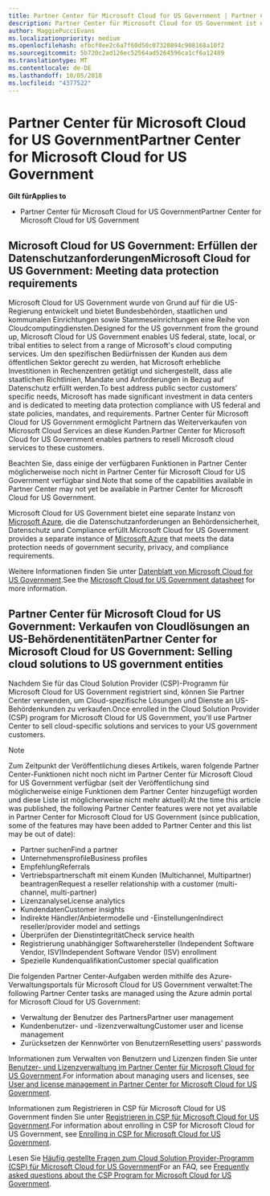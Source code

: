 ```yaml
---
title: Partner Center für Microsoft Cloud for US Government | Partner Center für Microsoft Cloud for US Government
description: Partner Center für Microsoft Cloud for US Government ist das Unternehmensportal für Microsoft-Partner, die Microsoft-Cloudlösungen für Kunden anbieten möchten, die mit Regierungsbehörden in den USA arbeiten.
author: MaggiePucciEvans
ms.localizationpriority: medium
ms.openlocfilehash: efbcf0ee2c6a7f60d50c07320894c908168a10f2
ms.sourcegitcommit: 5b720c2ad126ec52564ad5264596ca1cf6a12489
ms.translationtype: MT
ms.contentlocale: de-DE
ms.lasthandoff: 10/05/2018
ms.locfileid: "4377522"
---
```

# <a name="partner-center-for-microsoft-cloud-for-us-government"></a><span data-ttu-id="63f3a-103">Partner Center für Microsoft Cloud for US Government</span><span class="sxs-lookup"><span data-stu-id="63f3a-103">Partner Center for Microsoft Cloud for US Government</span></span>

**<span data-ttu-id="63f3a-104">Gilt für</span><span class="sxs-lookup"><span data-stu-id="63f3a-104">Applies to</span></span>**

-  <span data-ttu-id="63f3a-105">Partner Center für Microsoft Cloud for US Government</span><span class="sxs-lookup"><span data-stu-id="63f3a-105">Partner Center for Microsoft Cloud for US Government</span></span>

## <a name="microsoft-cloud-for-us-government-meeting-data-protection-requirements"></a><span data-ttu-id="63f3a-106">Microsoft Cloud for US Government: Erfüllen der Datenschutzanforderungen</span><span class="sxs-lookup"><span data-stu-id="63f3a-106">Microsoft Cloud for US Government: Meeting data protection requirements</span></span> 

<span data-ttu-id="63f3a-107">Microsoft Cloud for US Government wurde von Grund auf für die US-Regierung entwickelt und bietet Bundesbehörden, staatlichen und kommunalen Einrichtungen sowie Stammeseinrichtungen eine Reihe von Cloudcomputingdiensten.</span><span class="sxs-lookup"><span data-stu-id="63f3a-107">Designed for the US government from the ground up, Microsoft Cloud for US Government enables US federal, state, local, or tribal entities to select from a range of Microsoft's cloud computing services.</span></span> <span data-ttu-id="63f3a-108">Um den spezifischen Bedürfnissen der Kunden aus dem öffentlichen Sektor gerecht zu werden, hat Microsoft erhebliche Investitionen in Rechenzentren getätigt und sichergestellt, dass alle staatlichen Richtlinien, Mandate und Anforderungen in Bezug auf Datenschutz erfüllt werden.</span><span class="sxs-lookup"><span data-stu-id="63f3a-108">To best address public sector customers’ specific needs, Microsoft has made significant investment in data centers and is dedicated to meeting data protection compliance with US federal and state policies, mandates, and requirements.</span></span> <span data-ttu-id="63f3a-109">Partner Center für Microsoft Cloud for US Government ermöglicht Partnern das Weiterverkaufen von Microsoft Cloud Services an diese Kunden.</span><span class="sxs-lookup"><span data-stu-id="63f3a-109">Partner Center for Microsoft Cloud for US Government enables partners to resell Microsoft cloud services to these customers.</span></span>

<span data-ttu-id="63f3a-110">Beachten Sie, dass einige der verfügbaren Funktionen in Partner Center möglicherweise noch nicht in Partner Center für Microsoft Cloud for US Government verfügbar sind.</span><span class="sxs-lookup"><span data-stu-id="63f3a-110">Note that some of the capabilities available in Partner Center may not yet be available in Partner Center for Microsoft Cloud for US Government.</span></span>

<span data-ttu-id="63f3a-111">Microsoft Cloud for US Government bietet eine separate Instanz von [Microsoft Azure](https://azure.microsoft.com/en-us/overview/clouds/government/), die die Datenschutzanforderungen an Behördensicherheit, Datenschutz und Compliance erfüllt.</span><span class="sxs-lookup"><span data-stu-id="63f3a-111">Microsoft Cloud for US Government provides a separate instance of [Microsoft Azure](https://azure.microsoft.com/en-us/overview/clouds/government/) that meets the data protection needs of government security, privacy, and compliance requirements.</span></span> 

<span data-ttu-id="63f3a-112">Weitere Informationen finden Sie unter [Datenblatt von Microsoft Cloud for US Government](http://download.microsoft.com/download/C/9/C/C9CA3002-DFC4-4ADA-841F-DF42AEC042FB/Microsoft_Azure_Government_Datasheet_EN_US.PDF).</span><span class="sxs-lookup"><span data-stu-id="63f3a-112">See the [Microsoft Cloud for US Government datasheet](http://download.microsoft.com/download/C/9/C/C9CA3002-DFC4-4ADA-841F-DF42AEC042FB/Microsoft_Azure_Government_Datasheet_EN_US.PDF) for more information.</span></span>

## <a name="partner-center-for-microsoft-cloud-for-us-government-selling-cloud-solutions-to-us-government-entities"></a><span data-ttu-id="63f3a-113">Partner Center für Microsoft Cloud for US Government: Verkaufen von Cloudlösungen an US-Behördenentitäten</span><span class="sxs-lookup"><span data-stu-id="63f3a-113">Partner Center for Microsoft Cloud for US Government: Selling cloud solutions to US government entities</span></span>

<span data-ttu-id="63f3a-114">Nachdem Sie für das Cloud Solution Provider (CSP)-Programm für Microsoft Cloud for US Government registriert sind, können Sie Partner Center verwenden, um Cloud-spezifische Lösungen und Dienste an US-Behördenkunden zu verkaufen.</span><span class="sxs-lookup"><span data-stu-id="63f3a-114">Once enrolled in the Cloud Solution Provider (CSP) program for Microsoft Cloud for US Government, you'll use Partner Center to sell cloud-specific solutions and services to your US government customers.</span></span> 

> [!NOTE]  
> <span data-ttu-id="63f3a-115">Zum Zeitpunkt der Veröffentlichung dieses Artikels, waren folgende Partner Center-Funktionen nicht noch nicht im Partner Center für Microsoft Cloud for US Government verfügbar (seit der Veröffentlichung sind möglicherweise einige Funktionen dem Partner Center hinzugefügt worden und diese Liste ist möglicherweise nicht mehr aktuell):</span><span class="sxs-lookup"><span data-stu-id="63f3a-115">At the time this article was published, the following Partner Center features were not yet available in Partner Center for Microsoft Cloud for US Government (since publication, some of the features may have been added to Partner Center and this list may be out of date):</span></span>

- <span data-ttu-id="63f3a-116">Partner suchen</span><span class="sxs-lookup"><span data-stu-id="63f3a-116">Find a partner</span></span>
- <span data-ttu-id="63f3a-117">Unternehmensprofile</span><span class="sxs-lookup"><span data-stu-id="63f3a-117">Business profiles</span></span>
- <span data-ttu-id="63f3a-118">Empfehlung</span><span class="sxs-lookup"><span data-stu-id="63f3a-118">Referrals</span></span>
- <span data-ttu-id="63f3a-119">Vertriebspartnerschaft mit einem Kunden (Multichannel, Multipartner) beantragen</span><span class="sxs-lookup"><span data-stu-id="63f3a-119">Request a reseller relationship with a customer (multi-channel, multi-partner)</span></span>
- <span data-ttu-id="63f3a-120">Lizenzanalyse</span><span class="sxs-lookup"><span data-stu-id="63f3a-120">License analytics</span></span>
- <span data-ttu-id="63f3a-121">Kundendaten</span><span class="sxs-lookup"><span data-stu-id="63f3a-121">Customer insights</span></span>
- <span data-ttu-id="63f3a-122">Indirekte Händler/Anbietermodelle und -Einstellungen</span><span class="sxs-lookup"><span data-stu-id="63f3a-122">Indirect reseller/provider model and settings</span></span>
- <span data-ttu-id="63f3a-123">Überprüfen der Dienstintegrität</span><span class="sxs-lookup"><span data-stu-id="63f3a-123">Check service health</span></span>
- <span data-ttu-id="63f3a-124">Registrierung unabhängiger Softwarehersteller (Independent Software Vendor, ISV)</span><span class="sxs-lookup"><span data-stu-id="63f3a-124">Independent Software Vendor (ISV) enrollment</span></span>
- <span data-ttu-id="63f3a-125">Spezielle Kundenqualifikation</span><span class="sxs-lookup"><span data-stu-id="63f3a-125">Customer special qualification</span></span>

<span data-ttu-id="63f3a-126">Die folgenden Partner Center-Aufgaben werden mithilfe des Azure-Verwaltungsportals für Microsoft Cloud for US Government verwaltet:</span><span class="sxs-lookup"><span data-stu-id="63f3a-126">The following Partner Center tasks are managed using the Azure admin portal for Microsoft Cloud for US Government:</span></span> 

-   <span data-ttu-id="63f3a-127">Verwaltung der Benutzer des Partners</span><span class="sxs-lookup"><span data-stu-id="63f3a-127">Partner user management</span></span>
-   <span data-ttu-id="63f3a-128">Kundenbenutzer- und -lizenzverwaltung</span><span class="sxs-lookup"><span data-stu-id="63f3a-128">Customer user and license management</span></span>
-   <span data-ttu-id="63f3a-129">Zurücksetzen der Kennwörter von Benutzern</span><span class="sxs-lookup"><span data-stu-id="63f3a-129">Resetting users' passwords</span></span>

<span data-ttu-id="63f3a-130">Informationen zum Verwalten von Benutzern und Lizenzen finden Sie unter [Benutzer- und Lizenzverwaltung im Partner Center für Microsoft Cloud for US Government](user-management-in-partner-center-for-microsoft-us-govt-cloud.md).</span><span class="sxs-lookup"><span data-stu-id="63f3a-130">For information about managing users and licenses, see [User and license management in Partner Center for Microsoft Cloud for US Government](user-management-in-partner-center-for-microsoft-us-govt-cloud.md).</span></span>

<span data-ttu-id="63f3a-131">Informationen zum Registrieren in CSP für Microsoft Cloud for US Government finden Sie unter [Registrieren in CSP für Microsoft Cloud for US Government](enroll-in-csp-for-microsoft-us-govt-cloud.md).</span><span class="sxs-lookup"><span data-stu-id="63f3a-131">For information about enrolling in CSP for Microsoft Cloud for US Government, see [Enrolling in CSP for Microsoft Cloud for US Government](enroll-in-csp-for-microsoft-us-govt-cloud.md).</span></span>

<span data-ttu-id="63f3a-132">Lesen Sie [Häufig gestellte Fragen zum Cloud Solution Provider-Programm (CSP) für Microsoft Cloud for US Government](faq-for-us-govt-cloud.md)</span><span class="sxs-lookup"><span data-stu-id="63f3a-132">For an FAQ, see [Frequently asked questions about the CSP Program for Microsoft Cloud for US Government](faq-for-us-govt-cloud.md).</span></span>